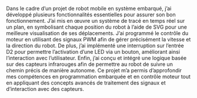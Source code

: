 Dans le cadre d’un projet de robot mobile en système embarqué, j’ai développé plusieurs fonctionnalités essentielles pour assurer son bon fonctionnement. J’ai mis en œuvre un système de tracé en temps réel sur un plan, en symbolisant chaque position du robot à l’aide de SVG pour une meilleure visualisation de ses déplacements. J’ai programmé le contrôle du moteur en utilisant des signaux PWM afin de gérer précisément la vitesse et la direction du robot. De plus, j’ai implémenté une interruption sur l’entrée D2 pour permettre l’activation d’une LED via un bouton, améliorant ainsi l’interaction avec l’utilisateur. Enfin, j’ai conçu et intégré une logique basée sur des capteurs infrarouges afin de permettre au robot de suivre un chemin précis de manière autonome. Ce projet m’a permis d’approfondir mes compétences en programmation embarquée et en contrôle moteur tout en appliquant des concepts avancés de traitement des signaux et d’interaction avec des capteurs.
